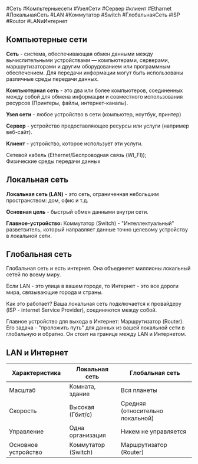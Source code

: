 #Сеть #Компьтерныесети #УзелСети #Сервер #клиент #Etharnet #ЛокальнаяСеть #LAN #Коммутатор #Switch #ГлобальнаяСеть #ISP #Routor #LANиИнтернет 
## Компьютерные сети 

**Сеть** - система, обеспечивающая обмен данными между вычислительными устройствами — компьютерами, серверами, маршрутизаторами и другим оборудованием или программным обеспечением. Для передачи информации могут быть использованы различные среды передачи данных.

**Компьютерная сеть** - это два или более компьютеров, соединенных между собой для обмена информации и совместного использования ресурсов (Принтеры, файлы, интернет-каналы). 

**Узел сети** - любое устройство в сети (компьютер, ноутбук, принтер)

**Сервер** - устройство предоставляющее ресурсы или услуги  (например веб-сайт).

**Клиент** - устройство, которое использует эти услуги.

Сетевой кабель (Ethernet/Беспроводная связь (WI_FI));  
Физические среды передачи данных 

## Локальная сеть 

**Локальная сеть (LAN)** - это сеть, ограниченная небольшим пространством: дом, офис и т.д.

**Основная цель** - быстрый обмен данными внутри сети.

**Главное-устройство:** Коммутатор (Switch) - "Интеллектуальный" разветвитель, который направляет данные точно целевому устройству в локальной сети.

## Глобальная сеть

Глобальная сеть и есть интернет. Она объединяет миллионы локальный сетей по всему миру.

Если LAN - это улица в вашем городе, то Интернет - это все дороги мира, связывающие города и страны.

Как это работает?
Ваша локальная сеть подключается к провайдеру (ISP - internet Service Provider), соединяются между собой. 

Главное устройство для выхода в Интернет: Маршрутизатор (Router). Его задача - "проложить путь" для данных из вашей локальной сети в глобальную и обратно. Он стоит на границе между LAN и Интернетом. 

## LAN и Интернет

| Характеристика      | Локальная сеть      | Глобальная сеть                  |
| ------------------- | ------------------- | -------------------------------- |
| Масштаб             | Комната, здание     | Вся планеты                      |
| Скорость            | Высокая (Гбит/c)    | Средняя (относительно локальной) |
| Управление          | Одна организация    | Никем не управляется             |
| Основное устройство | Коммутатор (Switch) | Маршрутизатор (Router)           |

